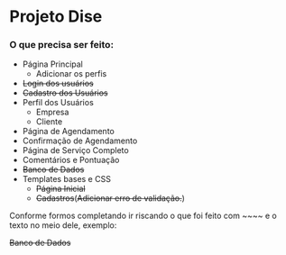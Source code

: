 # Projeto Dise

### O que precisa ser feito:
* Página Principal
    * Adicionar os perfis
* ~~Login dos usuários~~
* ~~Cadastro dos Usuários~~
* Perfil dos Usuários
    * Empresa
    * Cliente
* Página de Agendamento
* Confirmação de Agendamento
* Página de Serviço Completo
* Comentários e Pontuação
* ~~Banco de Dados~~
* Templates bases e CSS
    * ~~Página Inicial~~
    * ~~Cadastros~~(~~Adicionar erro de validação.~~)

Conforme formos completando ir riscando o que foi feito com ~~~~ e o texto no meio dele, exemplo:

~~Banco de Dados~~